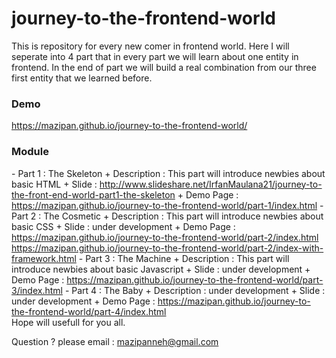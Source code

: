 # journey-to-the-frontend-world
This is repository for every new comer in frontend world.
Here I will seperate into 4 part that in every part we will learn about one entity in frontend.
In the end of part we will build a real combination from our three first entity that we learned before.

<h3>Demo</h3>
<a href="https://mazipan.github.io/journey-to-the-frontend-world/">https://mazipan.github.io/journey-to-the-frontend-world/</a>

<h3>Module</h3>
- Part 1 : The Skeleton
  + Description : This part will introduce newbies about basic HTML
  + Slide : <a href="http://www.slideshare.net/IrfanMaulana21/journey-to-the-front-end-world-part1-the-skeleton">http://www.slideshare.net/IrfanMaulana21/journey-to-the-front-end-world-part1-the-skeleton</a>
  + Demo Page : <a href="https://mazipan.github.io/journey-to-the-frontend-world/part-1/index.html">https://mazipan.github.io/journey-to-the-frontend-world/part-1/index.html</a>
- Part 2 : The Cosmetic
  + Description : This part will introduce newbies about basic CSS
  + Slide : under development
  + Demo Page : 
  <a href="https://mazipan.github.io/journey-to-the-frontend-world/part-2/index.html">https://mazipan.github.io/journey-to-the-frontend-world/part-2/index.html</a>
  <br/>
  <a href="https://mazipan.github.io/journey-to-the-frontend-world/part-2/index.html">https://mazipan.github.io/journey-to-the-frontend-world/part-2/index-with-framework.html</a>
- Part 3 : The Machine
  + Description : This part will introduce newbies about basic Javascript
  + Slide : under development
  + Demo Page : <a href="https://mazipan.github.io/journey-to-the-frontend-world/part-3/index.html">https://mazipan.github.io/journey-to-the-frontend-world/part-3/index.html</a>
- Part 4 : The Baby
  + Description : under development
  + Slide : under development
  + Demo Page : <a href="https://mazipan.github.io/journey-to-the-frontend-world/part-4/index.html">https://mazipan.github.io/journey-to-the-frontend-world/part-4/index.html</a>


</br>
Hope will usefull for you all.</br>

Question ? please email : mazipanneh@gmail.com
